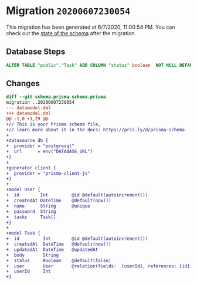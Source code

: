 # Migration `20200607230054`

This migration has been generated at 6/7/2020, 11:00:54 PM.
You can check out the [state of the schema](./schema.prisma) after the migration.

## Database Steps

```sql
ALTER TABLE "public"."Task" ADD COLUMN "status" boolean  NOT NULL DEFAULT false;
```

## Changes

```diff
diff --git schema.prisma schema.prisma
migration ..20200607230054
--- datamodel.dml
+++ datamodel.dml
@@ -1,0 +1,29 @@
+// This is your Prisma schema file,
+// learn more about it in the docs: https://pris.ly/d/prisma-schema
+
+datasource db {
+  provider = "postgresql"
+  url      = env("DATABASE_URL")
+}
+
+generator client {
+  provider = "prisma-client-js"
+}
+
+model User {
+  id        Int         @id @default(autoincrement())
+  createdAt DateTime    @default(now())
+  name      String      @unique
+  password  String
+  tasks     Task[]
+}
+
+model Task {
+  id         Int        @id @default(autoincrement())
+  createdAt  DateTime   @default(now())
+  updatedAt  DateTime   @updatedAt
+  body       String
+  status     Boolean    @default(false)
+  user       User       @relation(fields:  [userId], references: [id])
+  userId     Int
+}
```


